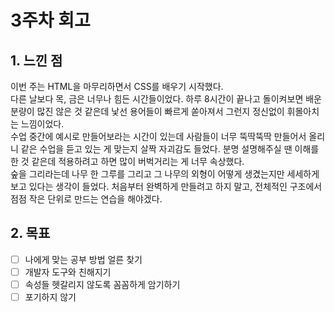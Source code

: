 <!-- 여기에 회고 내용을 작성해주세요 이때 마크다운 문법으로 작성해주세요.-->

# 3주차 회고

## 1. 느낀 점

이번 주는 HTML을 마무리하면서 CSS를 배우기 시작했다. <br>
다른 날보다 목, 금은 너무나 힘든 시간들이었다. 하루 8시간이 끝나고 돌이켜보면 배운 분량이 많진 않은 것 같은데 낯선 용어들이 빠르게 쏟아져서 그런지 정신없이 휘몰아치는 느낌이었다. <br>
수업 중간에 예시로 만들어보라는 시간이 있는데 사람들이 너무 뚝딱뚝딱 만들어서 올리니 같은 수업을 듣고 있는 게 맞는지 살짝 자괴감도 들었다. 분명 설명해주실 땐 이해를 한 것 같은데 적용하려고 하면 많이 버벅거리는 게 너무 속상했다. <br>
숲을 그리라는데 나무 한 그루를 그리고 그 나무의 외형이 어떻게 생겼는지만 세세하게 보고 있다는 생각이 들었다. 처음부터 완벽하게 만들려고 하지 말고, 전체적인 구조에서 점점 작은 단위로 만드는 연습을 해야겠다.

## 2. 목표

- [ ] 나에게 맞는 공부 방법 얼른 찾기
- [ ] 개발자 도구와 친해지기
- [ ] 속성들 헷갈리지 않도록 꼼꼼하게 암기하기
- [ ] 포기하지 않기
